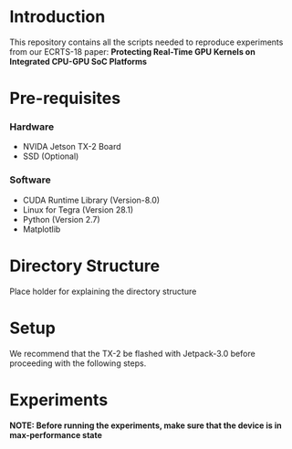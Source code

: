 # Introduction
This repository contains all the scripts needed to reproduce experiments from
our ECRTS-18 paper:
**Protecting Real-Time GPU Kernels on Integrated CPU-GPU SoC Platforms**

# Pre-requisites
### Hardware
+ NVIDA Jetson TX-2 Board
+ SSD (Optional)

### Software
+ CUDA Runtime Library (Version-8.0)
+ Linux for Tegra (Version 28.1)
+ Python (Version 2.7)
+ Matplotlib

# Directory Structure
Place holder for explaining the directory structure


# Setup
We recommend that the TX-2 be flashed with Jetpack-3.0 before proceeding with
the following steps.

# Experiments
**NOTE: Before running the experiments, make sure that the device is in max-performance state**
